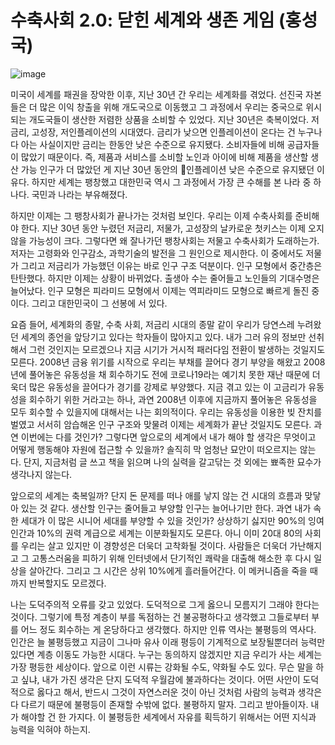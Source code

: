 # 수축사회 2.0: 닫힌 세계와 생존 게임 (홍성국)


![image](https://postfiles.pstatic.net/MjAyMzExMDRfNyAg/MDAxNjk5MDkxMTQzMzIx.1kXlssOp-9zkgOreoxaMr8O8grGT3GZwc9KKiTyHG4Ag.jPnBog-0WdfsBirgCibnj75kI4qVc_4_abbZ4N1sK98g.JPEG.dnr2144/20231104_141945.jpg?type=w773)

미국이 세계를 패권을 장악한 이후, 지난 30년 간 우리는 세계화를 겪었다. 선진국 자본들은 더 많은 이익 창출을 위해 개도국으로 이동했고 그 과정에서 우리는 중국으로 위시되는 개도국들이 생산한 저렴한 상품을 소비할 수 있었다. 지난 30년은 축복이었다. 저금리, 고성장, 저인플레이션의 시대였다. 금리가 낮으면 인플레이션이 온다는 건 누구나 다 아는 사실이지만 금리는 한동안 낮은 수준으로 유지됐다. 소비자들에 비해 공급자들이 많았기 때문이다. 즉, 제품과 서비스를 소비할 노인과 아이에 비해 제품을 생산할 생산 가능 인구가 더 많았던 게 지난 30년 동안의 인플레이션 낮은 수준으로 유지됐던 이유다. 하지만 세계는 팽창했고 대한민국 역시 그 과정에서 가장 큰 수해를 본 나라 중 하나다. 국민과 나라는 부유해졌다.

하지만 이제는 그 팽창사회가 끝나가는 것처럼 보인다. 우리는 이제 수축사회를 준비해야 한다. 지난 30년 동안 누렸던 저금리, 저물가, 고성장의 날카로운 첫키스는 이제 오지 않을 가능성이 크다. 그렇다면 왜 잘나가던 팽창사회는 저물고 수축사회가 도래하는가. 저자는 고령화와 인구감소, 과학기술의 발전을 그 원인으로 제시한다. 이 중에서도 저물가 그리고 저금리가 가능했던 이유는 바로 인구 구조 덕분이다. 인구 모형에서 중간층은 탄탄했다. 하지만 이제는 상황이 바뀌었다. 출생아 수는 줄어들고 노인들의 기대수명은 늘어났다. 인구 모형은 피라미드 모형에서 이제는 역피라미드 모형으로 빠르게 돌진 중이다. 그리고 대한민국이 그 선봉에 서 있다.

요즘 들어, 세계화의 종말, 수축 사회, 저금리 시대의 종말 같이 우리가 당연스레 누려왔던 세계의 종언을 앞당기고 있다는 학자들이 많아지고 있다. 내가 그러 유의 정보만 선취해서 그런 것인지는 모르겠으나 지금 시기가 거시적 패러다임 전환이 발생하는 것일지도 모른다. 2008년 금융 위기를 시작으로 우리는 부채를 끌어다 경기 부양을 해왔고 2008년에 풀어놓은 유동성을 채 회수하기도 전에 코로나19라는 예기치 못한 재난 때문에 더욱더 많은 유동성을 끌어다가 경기를 강제로 부양했다. 지금 겪고 있는 이 고금리가 유동성을 회수하기 위한 거라고는 하나, 과연 2008년 이후에 지금까지 풀어놓은 유동성을 모두 회수할 수 있을지에 대해서는 나는 회의적이다. 우리는 유동성을 이용한 빚 잔치를 벌였고 서서히 암습해온 인구 구조와 맞물려 이제는 세계화가 끝난 것일지도 모른다. 과연 이번에는 다를 것인가? 그렇다면 앞으로의 세계에서 내가 해야 할 생각은 무엇이고 어떻게 행동해야 자원에 접근할 수 있을까? 솔직히 막 엄청난 묘안이 떠오르지는 않는다. 단지, 지금처럼 글 쓰고 책을 읽으며 나의 실력을 갈고닦는 것 외에는 뾰족한 묘수가 생각나지 않는다.

앞으로의 세계는 축복일까? 단지 돈 문제를 떠나 애를 낳지 않는 건 시대의 흐름과 맞닿아 있는 것 같다. 생산할 인구는 줄어들고 부양할 인구는 늘어나기만 한다. 과연 내가 속한 세대가 이 많은 시니어 세대를 부양할 수 있을 것인가? 상상하기 싫지만 90%의 잉여 인간과 10%의 권력 계급으로 세계는 이분화될지도 모른다. 아니 이미 20대 80의 사회를 우리는 살고 있지만 이 경향성은 더욱더 고착화될 것이다. 사람들은 더욱더 가난해지고 그 고통스러움을 피하기 위해 인터넷에서 단기적인 쾌락을 대출해 해소한 후 다시 일상을 살아간다. 그리고 그 시간은 상위 10%에게 흘러들어간다. 이 메커니즘을 죽을 때까지 반복할지도 모르겠다.

나는 도덕주의적 오류를 갖고 있었다. 도덕적으로 그게 옳으니 모름지기 그래야 한다는 것이다. 그렇기에 특정 계층이 부를 독점하는 건 불공평하다고 생각했고 그들로부터 부를 어느 정도 회수하는 게 온당하다고 생각했다. 하지만 인류 역사는 불평등의 역사다. 인간은 늘 불평등했고 지금이 그나마 유사 이래 평등이 기계적으로 보장될뿐더러 능력만 있다면 계층 이동도 가능한 시대다. 누구는 동의하지 않겠지만 지금 우리가 사는 세계는 가장 평등한 세상이다. 앞으로 이런 시류는 강화될 수도, 약화될 수도 있다. 무슨 말을 하고 싶냐, 내가 가진 생각은 단지 도덕적 우월감에 불과하다는 것이다. 어떤 사안이 도덕적으로 옳다고 해서, 반드시 그것이 자연스러운 것이 아닌 것처럼 사람의 능력과 생각은 다 다르기 때문에 불평등이 존재할 수밖에 없다. 불평하지 말자. 그리고 받아들이자. 내가 해야할 건 한 가지다. 이 불평등한 세계에서 자유를 획득하기 위해서는 어떤 지식과 능력을 익혀야 하는지.

